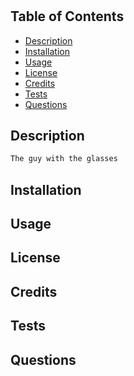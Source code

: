 #

## Table of Contents

- [Description](#Description)
- [Installation](#Installation)
- [Usage](#Usage)
- [License](#License)
- [Credits](#Credits)
- [Tests](#Tests)
- [Questions](#Questions)

## Description

```md
The guy with the glasses
```

## Installation

## Usage

## License

## Credits

## Tests

## Questions
